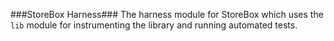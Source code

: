 ###StoreBox Harness###
The harness module for StoreBox which uses the ```lib``` module for instrumenting the library and running automated tests.
